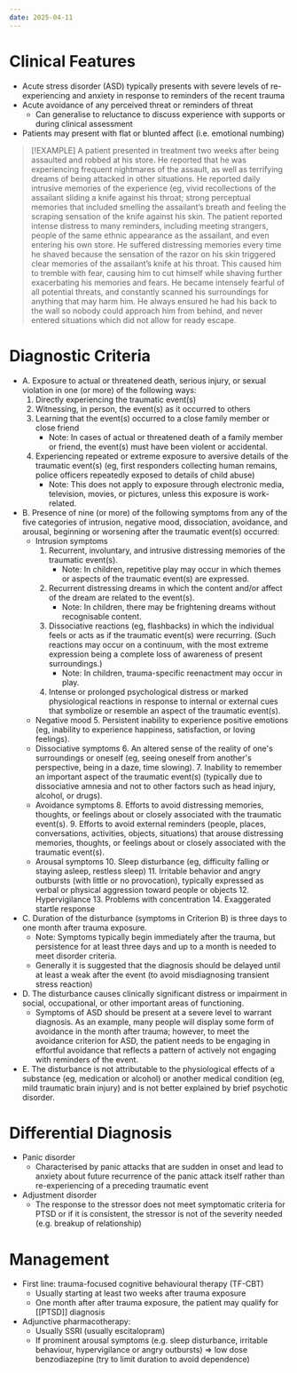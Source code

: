 ```yaml
---
date: 2025-04-11
---
```

# Clinical Features
- Acute stress disorder (ASD) typically presents with severe levels of re-experiencing and anxiety in response to reminders of the recent trauma
- Acute avoidance of any perceived threat or reminders of threat
	- Can generalise to reluctance to discuss experience with supports or during clinical assessment
- Patients may present with flat or blunted affect (i.e. emotional numbing)

> [!EXAMPLE]
> A patient presented in treatment two weeks after being assaulted and robbed at his store. He reported that he was experiencing frequent nightmares of the assault, as well as terrifying dreams of being attacked in other situations. He reported daily intrusive memories of the experience (eg, vivid recollections of the assailant sliding a knife against his throat; strong perceptual memories that included smelling the assailant’s breath and feeling the scraping sensation of the knife against his skin. The patient reported intense distress to many reminders, including meeting strangers, people of the same ethnic appearance as the assailant, and even entering his own store. He suffered distressing memories every time he shaved because the sensation of the razor on his skin triggered clear memories of the assailant’s knife at his throat. This caused him to tremble with fear, causing him to cut himself while shaving further exacerbating his memories and fears. He became intensely fearful of all potential threats, and constantly scanned his surroundings for anything that may harm him. He always ensured he had his back to the wall so nobody could approach him from behind, and never entered situations which did not allow for ready escape.

# Diagnostic Criteria
- A. Exposure to actual or threatened death, serious injury, or sexual violation in one (or more) of the following ways:
	1. Directly experiencing the traumatic event(s)
	2. Witnessing, in person, the event(s) as it occurred to others
	3. Learning that the event(s) occurred to a close family member or close friend
		- Note: In cases of actual or threatened death of a family member or friend, the event(s) must have been violent or accidental.
	4. Experiencing repeated or extreme exposure to aversive details of the traumatic event(s) (eg, first responders collecting human remains, police officers repeatedly exposed to details of child abuse)
		- Note: This does not apply to exposure through electronic media, television, movies, or pictures, unless this exposure is work-related.
- B. Presence of nine (or more) of the following symptoms from any of the five categories of intrusion, negative mood, dissociation, avoidance, and arousal, beginning or worsening after the traumatic event(s) occurred:
	- Intrusion symptoms
		1. Recurrent, involuntary, and intrusive distressing memories of the traumatic event(s).
			- Note: In children, repetitive play may occur in which themes or aspects of the traumatic event(s) are expressed.
		2. Recurrent distressing dreams in which the content and/or affect of the dream are related to the event(s).
			- Note: In children, there may be frightening dreams without recognisable content.
		3. Dissociative reactions (eg, flashbacks) in which the individual feels or acts as if the traumatic event(s) were recurring. (Such reactions may occur on a continuum, with the most extreme expression being a complete loss of awareness of present surroundings.)
			- Note: In children, trauma-specific reenactment may occur in play.
		4. Intense or prolonged psychological distress or marked physiological reactions in response to internal or external cues that symbolize or resemble an aspect of the traumatic event(s).
	- Negative mood
		5. Persistent inability to experience positive emotions (eg, inability to experience happiness, satisfaction, or loving feelings).
	- Dissociative symptoms
		6. An altered sense of the reality of one's surroundings or oneself (eg, seeing oneself from another's perspective, being in a daze, time slowing).
		7. Inability to remember an important aspect of the traumatic event(s) (typically due to dissociative amnesia and not to other factors such as head injury, alcohol, or drugs).
	- Avoidance symptoms
		8. Efforts to avoid distressing memories, thoughts, or feelings about or closely associated with the traumatic event(s).
		9. Efforts to avoid external reminders (people, places, conversations, activities, objects, situations) that arouse distressing memories, thoughts, or feelings about or closely associated with the traumatic event(s).
	- Arousal symptoms
		10. Sleep disturbance (eg, difficulty falling or staying asleep, restless sleep)
		11. Irritable behavior and angry outbursts (with little or no provocation), typically expressed as verbal or physical aggression toward people or objects
		12. Hypervigilance
		13. Problems with concentration
		14. Exaggerated startle response
- C. Duration of the disturbance (symptoms in Criterion B) is three days to one month after trauma exposure.
	- Note: Symptoms typically begin immediately after the trauma, but persistence for at least three days and up to a month is needed to meet disorder criteria.
	- Generally it is suggested that the diagnosis should be delayed until at least a weak after the event (to avoid misdiagnosing transient stress reaction)
- D. The disturbance causes clinically significant distress or impairment in social, occupational, or other important areas of functioning.
	- Symptoms of ASD should be present at a severe level to warrant diagnosis. As an example, many people will display some form of avoidance in the month after trauma; however, to meet the avoidance criterion for ASD, the patient needs to be engaging in effortful avoidance that reflects a pattern of actively not engaging with reminders of the event.
- E. The disturbance is not attributable to the physiological effects of a substance (eg, medication or alcohol) or another medical condition (eg, mild traumatic brain injury) and is not better explained by brief psychotic disorder.
# Differential Diagnosis
- Panic disorder
	- Characterised by panic attacks that are sudden in onset and lead to anxiety about future recurrence of the panic attack itself rather than re-experiencing of a preceding traumatic event
- Adjustment disorder
	- The response to the stressor does not meet symptomatic criteria for PTSD or if it is consistent, the stressor is not of the severity needed (e.g. breakup of relationship)
# Management
- First line: trauma-focused cognitive behavioural therapy (TF-CBT)
	- Usually starting at least two weeks after trauma exposure
	- One month after after trauma exposure, the patient may qualify for [[PTSD]] diagnosis
- Adjunctive pharmacotherapy: 
	- Usually SSRI (usually escitalopram)
	- If prominent arousal symptoms (e.g. sleep disturbance, irritable behaviour, hypervigilance or angry outbursts) => low dose benzodiazepine (try to limit duration to avoid dependence)